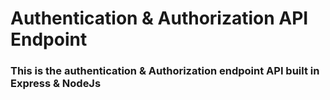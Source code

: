 # Authentication & Authorization API Endpoint
### This is the authentication & Authorization endpoint API built in Express & NodeJs